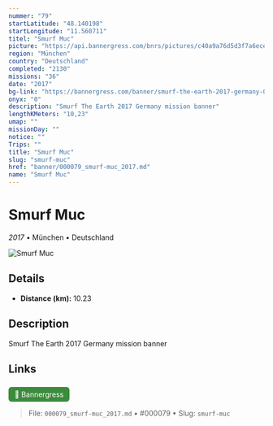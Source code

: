 ```yaml
---
nummer: "79"
startLatitude: "48.140198"
startLongitude: "11.560711"
titel: "Smurf Muc"
picture: "https://api.bannergress.com/bnrs/pictures/c40a9a76d5d3f7a6ece185ada7d4509a"
region: "München"
country: "Deutschland"
completed: "2130"
missions: "36"
date: "2017"
bg-link: "https://bannergress.com/banner/smurf-the-earth-2017-germany-026b"
onyx: "0"
description: "Smurf The Earth 2017 Germany mission banner"
lengthKMeters: "10,23"
umap: ""
missionDay: ""
notice: ""
Trips: ""
title: "Smurf Muc"
slug: "smurf-muc"
href: "banner/000079_smurf-muc_2017.md"
name: "Smurf Muc"
---
```

# Smurf Muc

*2017* • München • Deutschland

![Smurf Muc](https://api.bannergress.com/bnrs/pictures/c40a9a76d5d3f7a6ece185ada7d4509a)



## Details
- **Distance (km):** 10.23






## Description
Smurf The Earth 2017 Germany mission banner



## Links
<a href="https://bannergress.com/banner/smurf-the-earth-2017-germany-026b" style="display:inline-block;margin:6px 8px 0 0;padding:6px 12px;background:#3c8b3c;color:#fff;text-decoration:none;border-radius:6px;">🔗 Bannergress</a>




> File: `000079_smurf-muc_2017.md` • #000079 • Slug: `smurf-muc`
